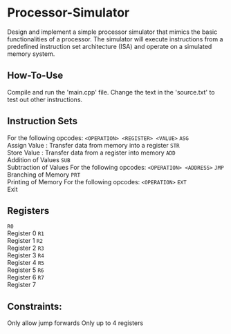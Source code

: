 # Processor-Simulator
Design and implement a simple processor simulator that mimics the basic functionalities of a processor. The simulator will execute instructions from a predefined instruction set architecture (ISA) and operate on a simulated memory system.

## How-To-Use
Compile and run the 'main.cpp' file. Change the text in the 'source.txt' to test out other instructions.

## Instruction Sets
For the following opcodes: `<OPERATION> <REGISTER> <VALUE>`
    `ASG` <br> Assign Value :  Transfer data from memory into a register 
    `STR` <br> Store Value : Transfer data from a register into memory
    `ADD` <br> Addition of Values
    `SUB` <br> Subtraction of Values
For the following opcodes: `<OPERATION> <ADDRESS>`
    `JMP` <br> Branching of Memory
    `PRT` <br> Printing of Memory
For the following opcodes: `<OPERATION>`
    `EXT` <br> Exit 

## Registers
`R0` <br> Register 0
`R1` <br> Register 1
`R2` <br> Register 2
`R3` <br> Register 3
`R4` <br> Register 4
`R5` <br> Register 5
`R6` <br> Register 6
`R7` <br> Register 7 

## Constraints: 
Only allow jump forwards
Only up to 4 registers
